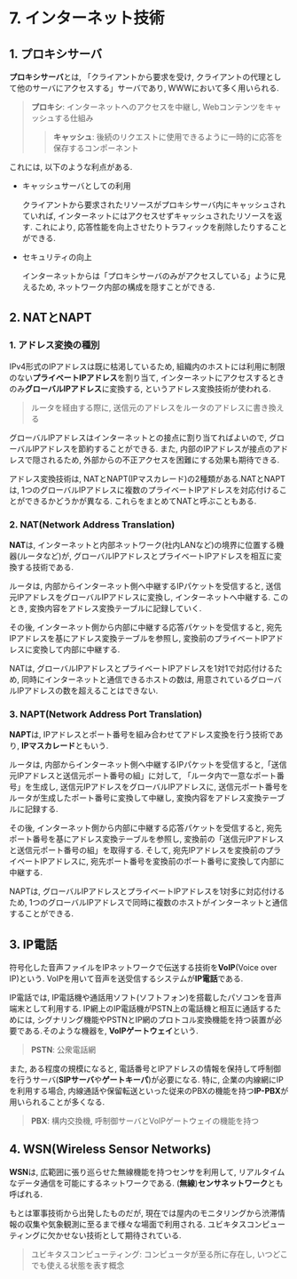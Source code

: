 # **7. インターネット技術**

## **1. プロキシサーバ**

**プロキシサーバ**とは, 「クライアントから要求を受け, クライアントの代理として他のサーバにアクセスする」サーバであり, WWWにおいて多く用いられる.

> **プロキシ**: インターネットへのアクセスを中継し, Webコンテンツをキャッシュする仕組み
>> **キャッシュ**: 後続のリクエストに使用できるように一時的に応答を保存するコンポーネント

これには, 以下のような利点がある.

- キャッシュサーバとしての利用

    クライアントから要求されたリソースがプロキシサーバ内にキャッシュされていれば, インターネットにはアクセスせずキャッシュされたリソースを返す. これにより, 応答性能を向上させたりトラフィックを削除したりすることができる.

- セキュリティの向上

    インターネットからは「プロキシサーバのみがアクセスしている」ように見えるため, ネットワーク内部の構成を隠すことができる.

## **2. NATとNAPT**

### **1. アドレス変換の種別**

IPv4形式のIPアドレスは既に枯渇しているため, 組織内のホストには利用に制限のない**プライベートIPアドレス**を割り当て, インターネットにアクセスするときのみ**グローバルIPアドレス**に変換する, というアドレス変換技術が使われる.

> ルータを経由する際に, 送信元のアドレスをルータのアドレスに書き換える

グローバルIPアドレスはインターネットとの接点に割り当てればよいので, グローバルIPアドレスを節約することができる. また, 内部のIPアドレスが接点のアドレスで隠されるため, 外部からの不正アクセスを困難にする効果も期待できる.

アドレス変換技術は, NATとNAPT(IPマスカレード)の2種類がある.NATとNAPTは, 1つのグローバルIPアドレスに複数のプライベートIPアドレスを対応付けることができるかどうかが異なる. これらをまとめてNATと呼ぶこともある.

### **2. NAT**(Network Address Translation)

**NAT**は, インターネットと内部ネットワーク(社内LANなど)の境界に位置する機器(ルータなど)が, グローバルIPアドレスとプライベートIPアドレスを相互に変換する技術である.

ルータは, 内部からインターネット側へ中継するIPパケットを受信すると, 送信元IPアドレスをグローバルIPアドレスに変換し, インターネットへ中継する. このとき, 変換内容をアドレス変換テーブルに記録していく.

その後, インターネット側から内部に中継する応答パケットを受信すると, 宛先IPアドレスを基にアドレス変換テーブルを参照し, 変換前のプライベートIPアドレスに変換して内部に中継する.

NATは, グローバルIPアドレスとプライベートIPアドレスを1対1で対応付けるため, 同時にインターネットと通信できるホストの数は, 用意されているグローバルIPアドレスの数を超えることはできない.

### **3. NAPT**(Network Address Port Translation)

**NAPT**は, IPアドレスとポート番号を組み合わせてアドレス変換を行う技術であり, **IPマスカレード**ともいう.

ルータは, 内部からインターネット側へ中継するIPパケットを受信すると,「送信元IPアドレスと送信元ポート番号の組」に対して, 「ルータ内で一意なポート番号」を生成し, 送信元IPアドレスをグローバルIPアドレスに, 送信元ポート番号をルータが生成したポート番号に変換して中継し, 変換内容をアドレス変換テーブルに記録する.

その後, インターネット側から内部に中継する応答パケットを受信すると, 宛先ポート番号を基にアドレス変換テーブルを参照し, 変換前の「送信元IPアドレスと送信元ポート番号の組」を取得する. そして, 宛先IPアドレスを変換前のプライベートIPアドレスに, 宛先ポート番号を変換前のポート番号に変換して内部に中継する.

NAPTは, グローバルIPアドレスとプライベートIPアドレスを1対多に対応付けるため, 1つのグローバルIPアドレスで同時に複数のホストがインターネットと通信することができる.

## **3. IP電話**

符号化した音声ファイルをIPネットワークで伝送する技術を**VoIP**(Voice over IP)という. VoIPを用いて音声を送受信するシステムが**IP電話**である.

IP電話では, IP電話機や通話用ソフト(ソフトフォン)を搭載したパソコンを音声端末として利用する. IP網上のIP電話機がPSTN上の電話機と相互に通話するためには, シグナリング機能やPSTNとIP網のプロトコル変換機能を持つ装置が必要である.そのような機器を, **VoIPゲートウェイ**という.

> **PSTN**: 公衆電話網

また, ある程度の規模になると, 電話番号とIPアドレスの情報を保持して呼制御を行うサーバ(**SIPサーバ**や**ゲートキーパ**)が必要になる. 特に, 企業の内線網にIPを利用する場合, 内線通話や保留転送といった従来のPBXの機能を持つ**IP-PBX**が用いられることが多くなる.

> **PBX**: 構内交換機, 呼制御サーバとVoIPゲートウェイの機能を持つ

## **4. WSN**(Wireless Sensor Networks)

**WSN**は, 広範囲に張り巡らせた無線機能を持つセンサを利用して, リアルタイムなデータ通信を可能にするネットワークである. (**無線**)**センサネットワーク**とも呼ばれる.

もとは軍事技術から出発したものだが, 現在では屋内のモニタリングから渋滞情報の収集や気象観測に至るまで様々な場面で利用される. ユビキタスコンピューティングに欠かせない技術として期待されている.

> ユビキタスコンピューティング: コンピュータが至る所に存在し, いつどこでも使える状態を表す概念
